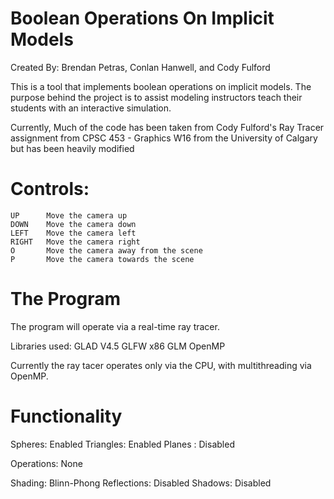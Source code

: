 # Boolean Operations On Implicit Models
Created By: Brendan Petras, Conlan Hanwell, and Cody Fulford

This is a tool that implements boolean operations on implicit models.
The purpose behind the project is to assist modeling instructors teach their students with an interactive simulation.

Currently, Much of the code has been taken from Cody Fulford's Ray Tracer assignment from CPSC 453 - Graphics W16 from the University of Calgary but has been heavily modified

# Controls:
    UP      Move the camera up
    DOWN    Move the camera down
    LEFT    Move the camera left
    RIGHT   Move the camera right
    O       Move the camera away from the scene
    P       Move the camera towards the scene

# The Program   
The program will operate via a real-time ray tracer.

Libraries used:
    GLAD V4.5
    GLFW x86
    GLM
    OpenMP

Currently the ray tacer operates only via the CPU, with multithreading via OpenMP.

# Functionality
Spheres:        Enabled
Triangles:      Enabled
Planes :        Disabled

Operations:     None

Shading:        Blinn-Phong
Reflections:    Disabled
Shadows:        Disabled

